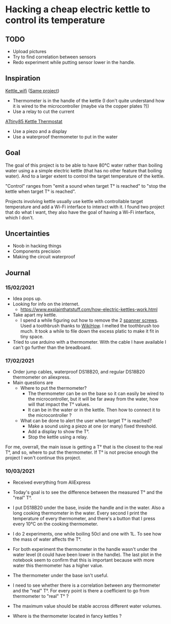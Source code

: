 # Hacking a cheap electric kettle to control its temperature

## TODO

- Upload pictures
- Try to find correlation between sensors
- Redo experiment while putting sensor lower in the handle.

## Inspiration

[Kettle_wifi](https://github.com/OpHaCo/Kettle_wifi) ([Same project](https://www.hackster.io/lahorde/from-a-14-kettle-to-an-ikettle-d2b3f7?f=1))
- Thermometer is in the handle of the kettle (I don't quite understand how it is wired to the microcontroller (maybe via the copper plates ?))
- Use a relay to cut the current

[ATtiny85 Kettle Thermostat](https://hackaday.io/project/136-attiny85-kettle-thermostat)
- Use a piezo and a display
- Use a waterproof thermometer to put in the water

## Goal

The goal of this project is to be able to have 80°C water rather than boiling water using a a simple electric kettle (that has no other feature that boiling water). And to a larger extent to control the target temperature of the kettle.

"Control" ranges from "emit a sound when target T° is reached" to "stop the kettle when target T° is reached".

Projects involving kettle usually use kettle with controllable target temperature and add a Wi-Fi interface to interact with it. I found two project that do what I want, they also have the goal of having a Wi-Fi interface, which I don't.

## Uncertainties

- Noob in hacking things
- Components precision
- Making the circuit waterproof

## Journal

### 15/02/2021
- Idea pops up.
- Looking for info on the internet.
	- https://www.explainthatstuff.com/how-electric-kettles-work.html
- Take apart my kettle.
	- I spend a while figuring out how to remove the 2 [spanner screws](https://fr.ifixit.com/News/9907/bit-history-the-spanner). Used a toothbrush thanks to [WikiHow](https://www.wikihow.com/Unscrew-a-Screw-Without-a-Screwdriver). I melted the toothbrush too much. It took a while to file down the excess platic to make it fit in tiny space.
- Tried to use arduino with a thermometer. With the cable I have available I can't go further than the breadboard.


### 17/02/2021
- Order jump cables, waterproof DS18B20, and regular DS18B20 thermometer on aliexpress.
- Main questions are
	- Where to put the thermometer?
		- The thermometer can be on the base so it can easily be wired to the microcontroller, but it will be far away from the water, how will that impact the T° values.
		- It can be in the water or in the kettle. Then how to connect it to the microcontroller ?
	- What can be done to alert the user when target T° is reached?
		- Make a sound using a piezo at one (or many) fixed threshold.
		- Add a display to show the T°.
		- Stop the kettle using a relay.

For me, overrall, the main issue is getting a T° that is the closest to the real T°, and so, where to put the thermometer. If T° is not precise enough the project I won't continue this project.


### 10/03/2021
- Received everything from AliExpress
- Today's goal is to see the difference between the measured T° and the "real" T°.
- I put DS18B20 under the base, inside the handle and in the water. Also a long cooking thermometer in the water. Every second I print the temperature of every thermometer, and there's a button that I press every 10°C on the cooking thermometer.
- I do 2 experiments, one while boiling 50cl and one with 1L. To see how the mass of water affects the T°.
- For both experiment the thermometer in the handle wasn't under the water level (it could have been lower in the handle). The last plot in the notebook seem to confirm that this is important because with more water this thermometer has a higher value.
- The thermometer under the base isn't useful.

- I need to see whether there is a correlation between any thermometer and the "real" T°. For every point is there a coefficient to go from thermometer to "real" T° ?

- The maximum value should be stable accross different water volumes.

- Where is the thermometer located in fancy kettles ?